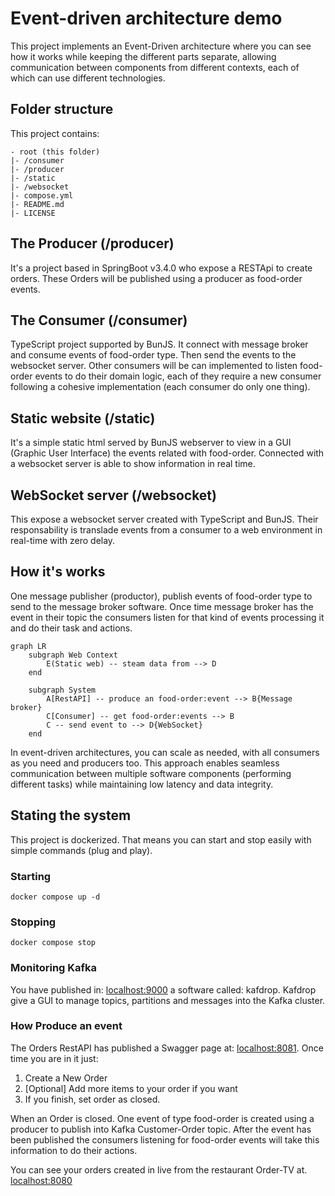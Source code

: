 # Event-driven architecture demo

This project implements an Event-Driven architecture where you can see how it works while keeping the different parts separate, allowing communication between components from different contexts, each of which can use different technologies.

## Folder structure
This project contains:

    - root (this folder)
    |- /consumer
    |- /producer
    |- /static
    |- /websocket
    |- compose.yml
    |- README.md
    |- LICENSE

## The Producer (/producer)

It's a project based in SpringBoot v3.4.0 who expose a RESTApi to create orders. These Orders will be published using a producer as food-order events.

## The Consumer (/consumer)

TypeScript project supported by BunJS. It connect with message broker and consume events of food-order type. Then send the events to the websocket server. Other consumers will be can implemented to listen food-order events to do their domain logic, each of they require a new consumer following a cohesive implementation (each consumer do only one thing).

## Static website (/static)

It's a simple static html served by BunJS webserver to view in a GUI (Graphic User Interface) the events related with food-order. Connected with a websocket server is able to show information in real time.

## WebSocket server (/websocket)

This expose a websocket server created with TypeScript and BunJS. Their responsability is translade events from a consumer to a web environment in real-time with zero delay.

## How it's works
One message publisher (productor), publish events of food-order type to send to the message broker software. Once time message broker has the event in their topic the consumers listen for that kind of events processing it and do their task and actions.

```mermaid
graph LR
    subgraph Web Context
        E(Static web) -- steam data from --> D
    end
    
    subgraph System
        A[RestAPI] -- produce an food-order:event --> B{Message broker}
        C[Consumer] -- get food-order:events --> B
        C -- send event to --> D{WebSocket}
    end
```
In event-driven architectures, you can scale as needed, with all consumers as you need and producers too. This approach enables seamless communication between multiple software components (performing different tasks) while maintaining low latency and data integrity.

## Stating the system

This project is dockerized. That means you can start and stop easily with simple commands (plug and play).

### Starting
```shell
docker compose up -d
```

### Stopping
```shell
docker compose stop
```

### Monitoring Kafka

You have published in: [localhost:9000](http://localhost:9000) a software called: kafdrop. Kafdrop give a GUI to manage topics, partitions and messages into the Kafka cluster.

### How Produce an event

The Orders RestAPI has published a Swagger page at: [localhost:8081](http://localhost:8081/swagger-ui/index.html). Once time you are in it just:

1. Create a New Order
2. [Optional] Add more items to your order if you want
3. If you finish, set order as closed.

When an Order is closed. One event of type food-order is created using a producer to publish into Kafka Customer-Order topic. After the event has been published the consumers listening for food-order events will take this information to do their actions.

You can see your orders created in live from the restaurant Order-TV at. [localhost:8080](http://localhost:8080)